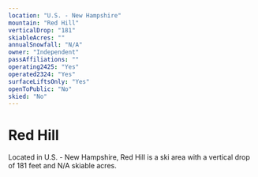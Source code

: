 ```yaml
---
location: "U.S. - New Hampshire"
mountain: "Red Hill"
verticalDrop: "181"
skiableAcres: ""
annualSnowfall: "N/A"
owner: "Independent"
passAffiliations: ""
operating2425: "Yes"
operated2324: "Yes"
surfaceLiftsOnly: "Yes"
openToPublic: "No"
skied: "No"
---
```


# Red Hill

Located in U.S. - New Hampshire, Red Hill is a ski area with a vertical drop of 181 feet and N/A skiable acres.